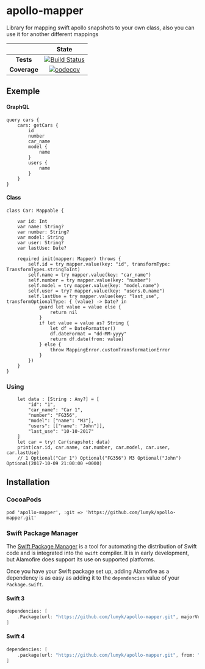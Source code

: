 # apollo-mapper
Library for mapping swift apollo snapshots to your own class, also you can use it for another different mappings

| | **State** |
| :---: | :---: |
| **Tests** | [![Build Status](https://travis-ci.org/Lumyk/apollo-mapper.svg?branch=master)](https://travis-ci.org/Lumyk/apollo-mapper) |
| **Coverage** | [![codecov](https://codecov.io/gh/Lumyk/apollo-mapper/branch/master/graph/badge.svg)](https://codecov.io/gh/Lumyk/apollo-mapper) |

## Exemple

#### GraphQL
```
query cars {
    cars: getCars {
        id
        number
        car_name
        model {
            name
        }
        users {
            name
        }
    }
}
```
#### Class

```
class Car: Mappable {

    var id: Int
    var name: String?
    var number: String?
    var model: String
    var user: String?
    var lastUse: Date?

    required init(mapper: Mapper) throws {
        self.id = try mapper.value(key: "id", transformType: TransformTypes.stringToInt)
        self.name = try mapper.value(key: "car_name")
        self.number = try mapper.value(key: "number")
        self.model = try mapper.value(key: "model.name")
        self.user = try? mapper.value(key: "users.0.name")
        self.lastUse = try mapper.value(key: "last_use", transformOptionalType: { (value) -> Date? in
            guard let value = value else {
                return nil
            }
            if let value = value as? String {
                let df = DateFormatter()
                df.dateFormat = "dd-MM-yyyy"
                return df.date(from: value)
            } else {
                throw MappingError.customTransformationError
            }
        })
    }
}
```

### Using
```
    let data : [String : Any?] = [
        "id": "1",
        "car_name": "Car 1",
        "number": "FG356",
        "model": ["name": "M3"],
        "users": [["name": "John"]],
        "last_use": "10-10-2017"
    ]
    let car = try! Car(snapshot: data)
    print(car.id, car.name, car.number, car.model, car.user, car.lastUse)
    // 1 Optional("Car 1") Optional("FG356") M3 Optional("John") Optional(2017-10-09 21:00:00 +0000)
```

## Installation

### CocoaPods
```
pod 'apollo-mapper', :git => 'https://github.com/lumyk/apollo-mapper.git'
```

### Swift Package Manager

The [Swift Package Manager](https://swift.org/package-manager/) is a tool for automating the distribution of Swift code and is integrated into the `swift` compiler. It is in early development, but Alamofire does support its use on supported platforms.

Once you have your Swift package set up, adding Alamofire as a dependency is as easy as adding it to the `dependencies` value of your `Package.swift`.

#### Swift 3

```swift
dependencies: [
    .Package(url: "https://github.com/lumyk/apollo-mapper.git", majorVersion: 0)
]
```

#### Swift 4

```swift
dependencies: [
    .package(url: "https://github.com/lumyk/apollo-mapper.git", from: "0.0.1")
]
```
